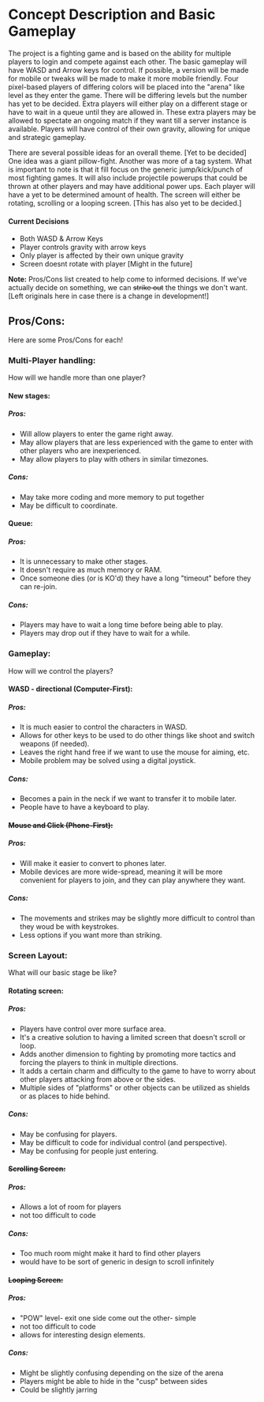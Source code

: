 # Concept Description and Basic Gameplay

The project is a fighting game and is based on the ability for multiple players to login and compete against each other. The basic gameplay will have WASD and Arrow keys for control. If possible, a version will be made for mobile or tweaks will be made to make it more mobile friendly. Four pixel-based players of differing colors will be placed into the "arena" like level as they enter the game. There will be differing levels but the number has yet to be decided. Extra players will either play on a different stage or have to wait in a queue until they are allowed in. These extra players may be allowed to spectate an ongoing match if they want till a server instance is available. Players will have control of their own gravity, allowing for unique and strategic gameplay. 

There are several possible ideas for an overall theme. [Yet to be decided] One idea was a giant pillow-fight. Another was more of a tag system. What is important to note is that it fill focus on the generic jump/kick/punch of most fighting games. It will also include projectile powerups that could be thrown at other players and may have additional power ups. Each player will have a yet to be determined amount of health. The screen will either be rotating, scrolling or a looping screen. [This has also yet to be decided.]

#### Current Decisions

- Both WASD & Arrow Keys
- Player controls gravity with arrow keys
- Only player is affected by their own unique gravity
- Screen doesnt rotate with player [Might in the future]

**Note:** Pros/Cons list created to help come to informed decisions. If we've actually decide on something, we can ~~strike out~~ the things we don't want. [Left originals here in case there is a change in development!]

## Pros/Cons:
Here are some Pros/Cons for each!

### Multi-Player handling:
How will we handle more than one player?

#### New stages:
##### Pros:
- Will allow players to enter the game right away.
- May allow players that are less experienced with the game to enter with other players who are inexperienced.
- May allow players to play with others in similar timezones.
##### Cons:
- May take more coding and more memory to put together
- May be difficult to coordinate.

#### Queue:
##### Pros:
- It is unnecessary to make other stages.
- It doesn't require as much memory or RAM.
- Once someone dies (or is KO'd) they have a long "timeout" before they can re-join.
##### Cons:
- Players may have to wait a long time before being able to play.
- Players may drop out if they have to wait for a while.

### Gameplay:
How will we control the players?

#### WASD - directional (Computer-First):

##### Pros:
- It is much easier to control the characters in WASD.
- Allows for other keys to be used to do other things like shoot and switch weapons (if needed).
- Leaves the right hand free if we want to use the mouse
for aiming, etc.
- Mobile problem may be solved using a digital joystick.
##### Cons:
- Becomes a pain in the neck if we want to transfer it to mobile later.
- People have to have a keyboard to play.

#### ~~Mouse and Click (Phone-First):~~
##### Pros:
- Will make it easier to convert to phones later.
- Mobile devices are more wide-spread, meaning it will be more convenient for players to join, and they can play anywhere they want.
##### Cons:
- The movements and strikes may be slightly more difficult to control than they woud be with keystrokes.
- Less options if you want more than striking.

### Screen Layout:
What will our basic stage be like?

#### Rotating screen:
##### Pros:
- Players have control over more surface area.
- It's a creative solution to having a limited screen that doesn't scroll or loop.
- Adds another dimension to fighting by promoting more tactics and forcing the players to think in multiple directions.
- It adds a certain charm and difficulty to the game to have to worry about other players attacking from above or the sides.
- Multiple sides of "platforms" or other objects can be utilized as shields or as places to hide behind.
##### Cons:
- May be confusing for players.
- May be difficult to code for individual control (and perspective).
- May be confusing for people just entering.

#### ~~Scrolling Screen:~~
##### Pros:
- Allows a lot of room for players
- not too difficult to code
##### Cons:
- Too much room might make it hard to find other players
- would have to be sort of generic in design to scroll infinitely

#### ~~Looping Screen:~~
##### Pros:
- "POW" level- exit one side come out the other- simple
- not too difficult to code
- allows for interesting design elements.
##### Cons:
- Might be slightly confusing depending on the size of the arena
- Players might be able to hide in the "cusp" between sides
- Could be slightly jarring
